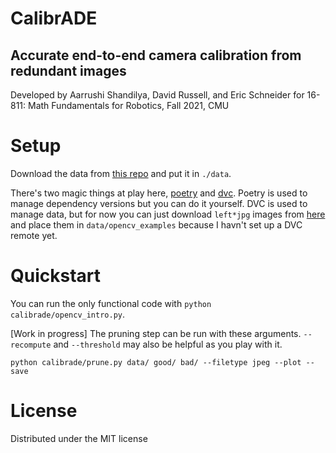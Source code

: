 # CalibrADE
## Accurate end-to-end camera calibration from redundant images
Developed by Aarrushi Shandilya, David Russell, and Eric Schneider for 16-811: Math Fundamentals for Robotics, Fall 2021, CMU


# Setup
Download the data from [this repo](https://github.com/YoniChechik/AI_is_Math/tree/master/c_07_camera_calibration/images) and put it in `./data`.

There's two magic things at play here, [poetry](https://python-poetry.org/) and [dvc](https://dvc.org/). Poetry is used to manage dependency versions but you can do it yourself. DVC is used to manage data, but for now you can just download `left*jpg` images from [here](https://github.com/opencv/opencv/blob/master/samples/data) and place them in `data/opencv_examples` because I havn't set up a DVC remote yet.

# Quickstart
You can run the only functional code with `python calibrade/opencv_intro.py`.

[Work in progress]
The pruning step can be run with these arguments. `--recompute` and `--threshold` may also be helpful as you play with it.
```
python calibrade/prune.py data/ good/ bad/ --filetype jpeg --plot --save
```

# License
Distributed under the MIT license